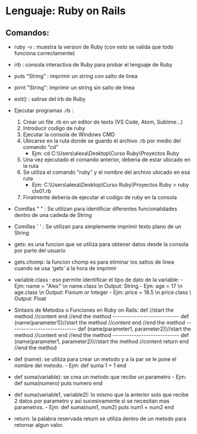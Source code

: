 # Lenguaje: Ruby on Rails

## Comandos:

 - ruby -v : muestra la version de Ruby (con esto se valida que todo funciona correctamente)
 - irb : consola interactiva de Ruby para probar el lenguaje de Ruby
 - puts "String" : imprimir un string con salto de linea
 - pirnt "String": imprimir un string sin salto de linea
 - exit() : salirse del irb de Ruby
 - Ejecutar programas .rb :
	1. Crear un file .rb en un editor de texto (VS Code, Atom, Sublime...)
	2. Introducir codigo de ruby
	3. Ejecutar la consola de Windows CMD
	4. Ubicarse en la ruta donde se guardo el archivo .rb por medio del comando "cd"
		- Ejm: cd C:\Users\alexa\Desktop\Curso Ruby\Proyectos Ruby
	5. Una vez ejecutado el comando anterior, deberia de estar ubicado en la ruta 
	6. Se utiliza el comando "ruby" y el nombre del archivo ubicado en esa ruta
		- Ejm: C:\Users\alexa\Desktop\Curso Ruby\Proyectos Ruby > ruby cls01.rb
	6. Finalmente deberia de ejecutar el codigo de ruby en la consola

  - Comillas " " : Se utilizan para identificar diferentes funcionalidades dentro de una cadeda de String
  - Comillas ' ' : Se utilizan para simplemente imprimir texto plano de un String
  - gets: es una funcion que se utiliza para obtener datos desde la consola por parte del usuario
  - gets.chomp: la funcion chomp es para eliminar los saltos de linea cuando se usa 'gets' a la hora de imprimir
  - variable.class : eso permite identificar el tipo de dato de la variable: 
        - Ejm: name = "Alex" \n name.class \n Output: String
        - Ejm: age = 17 \n age.class \n Output: Fixnum or Integer
        - Ejm: price = 18.5 \n price.class \ Output: Float
  
  - Sintaxis de Metodos o Funciones en Ruby on Rails:
            def //start the method 
            //content
            end //end the method
            ----------------------------
            def (name(parameter1))//start the method 
            //content
            end //end the method
            ----------------------------
            def (name(parameter1, parameter2))//start the method 
            //content
            end //end the method
              ----------------------------
            def (name(parameter1, parameter2))//start the method 
            //content
            return
            end //end the method

  - def (name): se utiliza para crear un metodo y a la par se le pone el nombre del metodo.
        - Ejm: def suma  1 + 1 end
  - def suma(variable): se crea un metodo que recibe un parametro
        - Ejm: def suma(numero) puts numero end
  - def suma(variable1, variable2): lo mismo que la anterior solo que recibe 2 datos por parametro y asi sucesivamente si se necesitan mas parametros.
        - Ejm: def suma(num1, num2) puts num1 + num2 end
  - return: la palabra reservada return se utiliza dentro de un metodo para retornar algun valor.

